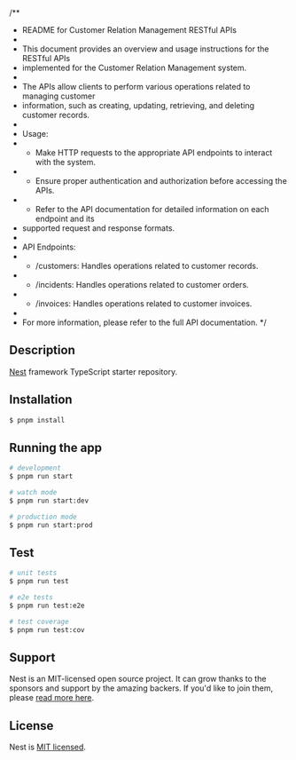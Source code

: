 /**
 * README for Customer Relation Management RESTful APIs
 *
 * This document provides an overview and usage instructions for the RESTful APIs
 * implemented for the Customer Relation Management system.
 *
 * The APIs allow clients to perform various operations related to managing customer
 * information, such as creating, updating, retrieving, and deleting customer records.
 *
 * Usage:
 * - Make HTTP requests to the appropriate API endpoints to interact with the system.
 * - Ensure proper authentication and authorization before accessing the APIs.
 * - Refer to the API documentation for detailed information on each endpoint and its
 *   supported request and response formats.
 *
 * API Endpoints:
 * - /customers: Handles operations related to customer records.
 * - /incidents: Handles operations related to customer orders.
 * - /invoices: Handles operations related to customer invoices.
 *
 * For more information, please refer to the full API documentation.
 */

## Description

[Nest](https://github.com/nestjs/nest) framework TypeScript starter repository.

## Installation

```bash
$ pnpm install
```

## Running the app

```bash
# development
$ pnpm run start

# watch mode
$ pnpm run start:dev

# production mode
$ pnpm run start:prod
```

## Test

```bash
# unit tests
$ pnpm run test

# e2e tests
$ pnpm run test:e2e

# test coverage
$ pnpm run test:cov
```

## Support

Nest is an MIT-licensed open source project. It can grow thanks to the sponsors and support by the amazing backers. If you'd like to join them, please [read more here](https://docs.nestjs.com/support).


## License

Nest is [MIT licensed](LICENSE).
